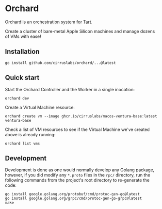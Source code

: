 # Orchard

Orchard is an orchestration system for [Tart](https://github.com/cirruslabs/tart).

Create a cluster of bare-metal Apple Silicon machines and manage dozens of VMs with ease!

## Installation

```
go install github.com/cirruslabs/orchard/...@latest
```

## Quick start

Start the Orchard Controller and the Worker in a single inocation:

```shell
orchard dev
```

Create a Virtual Machine resource:

```shell
orchard create vm --image ghcr.io/cirruslabs/macos-ventura-base:latest ventura-base
```

Check a list of VM resources to see if the Virtual Machine we've created above is already running: 

```shell
orchard list vms
```

## Development

Development is done as one would normally develop any Golang package, however, if you did modify any `*.proto` files in the `rpc/` directory, run the following commands from the project's root directory to re-generate the code:

```shell
go install google.golang.org/protobuf/cmd/protoc-gen-go@latest
go install google.golang.org/grpc/cmd/protoc-gen-go-grpc@latest
make
```
